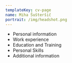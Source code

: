 ```yaml
---
templateKey: cv-page
name: Miha Šušteršič
portrait: /img/headshot.png
---
```

- Personal information
- Work experience
- Education and Training
- Personal Skills
- Additional information
